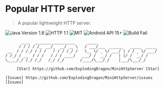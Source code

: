 # Popular HTTP server

> A popular lightweight HTTP server.




![Java Version 1.8](https://img.shields.io/badge/JAVA-1.8+-pink.svg)    ![HTTP 1.1](https://img.shields.io/badge/HTTP-1.1-pink.svg)     ![MIT](https://img.shields.io/badge/license-MIT-pink.svg)       ![Android API 15+](https://img.shields.io/badge/Android-15+-PINK.svg)       ![Build Fail](https://img.shields.io/badge/Build-Fail-pink.svg)


```
       ____  __________________     _____
      / / / / /_  __/_  __/ __ \   / ___/___  ______   _____  _____
 __  / / /_/ / / /   / / / /_/ /   \__ \/ _ \/ ___/ | / / _ \/ ___/
/ /_/ / __  / / /   / / / ____/   ___/ /  __/ /   | |/ /  __/ /
\____/_/ /_/ /_/   /_/ /_/       /____/\___/_/    |___/\___/_/

     [Star] https://github.com/ExplodingDragon/MiniHttpServer [Star]

[Issues] https://github.com/ExplodingDragon/MiniHttpServer/issues [Issues]

```

